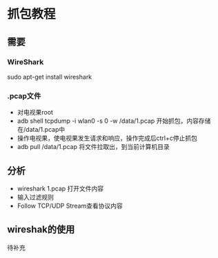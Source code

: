 # 抓包教程

## 需要

### WireShark

sudo apt-get install wireshark

### .pcap文件

* 对电视果root
* adb shell tcpdump -i wlan0 -s 0 -w /data/1.pcap 开始抓包，内容存储在/data/1.pcap中
* 操作电视果，使电视果发生请求和响应，操作完成后ctrl+c停止抓包
* adb pull /data/1.pcap 将文件拉取出，到当前计算机目录

## 分析

* wireshark 1.pcap 打开文件内容
* 输入过滤规则
* Follow TCP/UDP Stream查看协议内容

## wireshak的使用

待补充